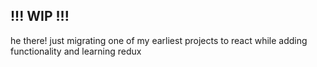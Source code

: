 ## !!! WIP !!!

he there! just migrating one of my earliest projects to react while adding functionality and learning redux

